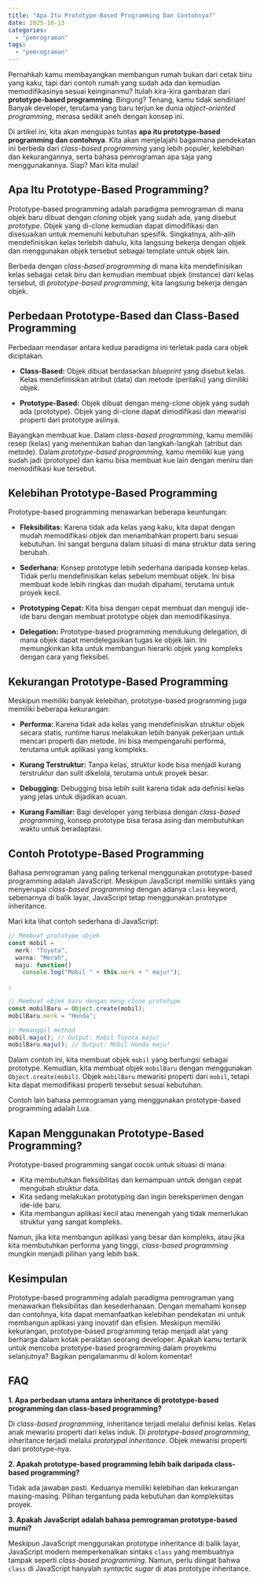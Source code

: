 ```yaml
---
title: "Apa Itu Prototype-Based Programming Dan Contohnya?"
date: 2025-10-13
categories: 
  - "pemrograman"
tags: 
  - "pemrograman"
---
```


Pernahkah kamu membayangkan membangun rumah bukan dari cetak biru yang kaku, tapi dari contoh rumah yang sudah ada dan kemudian memodifikasinya sesuai keinginanmu? Itulah kira-kira gambaran dari **prototype-based programming**. Bingung? Tenang, kamu tidak sendirian! Banyak developer, terutama yang baru terjun ke dunia _object-oriented programming_, merasa sedikit aneh dengan konsep ini.

Di artikel ini, kita akan mengupas tuntas **apa itu prototype-based programming dan contohnya**. Kita akan menjelajahi bagaimana pendekatan ini berbeda dari _class-based programming_ yang lebih populer, kelebihan dan kekurangannya, serta bahasa pemrograman apa saja yang menggunakannya. Siap? Mari kita mulai!

## Apa Itu Prototype-Based Programming?

Prototype-based programming adalah paradigma pemrograman di mana objek baru dibuat dengan _cloning_ objek yang sudah ada, yang disebut _prototype_. Objek yang di-clone kemudian dapat dimodifikasi dan disesuaikan untuk memenuhi kebutuhan spesifik. Singkatnya, alih-alih mendefinisikan kelas terlebih dahulu, kita langsung bekerja dengan objek dan menggunakan objek tersebut sebagai template untuk objek lain.

Berbeda dengan _class-based programming_ di mana kita mendefinisikan kelas sebagai cetak biru dan kemudian membuat objek (instance) dari kelas tersebut, di _prototype-based programming_, kita langsung bekerja dengan objek.

## Perbedaan Prototype-Based dan Class-Based Programming

Perbedaan mendasar antara kedua paradigma ini terletak pada cara objek diciptakan.

- **Class-Based:** Objek dibuat berdasarkan _blueprint_ yang disebut kelas. Kelas mendefinisikan atribut (data) dan metode (perilaku) yang dimiliki objek.
    
- **Prototype-Based:** Objek dibuat dengan meng-clone objek yang sudah ada (prototype). Objek yang di-clone dapat dimodifikasi dan mewarisi properti dari prototype aslinya.
    

Bayangkan membuat kue. Dalam _class-based programming_, kamu memiliki resep (kelas) yang menentukan bahan dan langkah-langkah (atribut dan metode). Dalam _prototype-based programming_, kamu memiliki kue yang sudah jadi (prototype) dan kamu bisa membuat kue lain dengan meniru dan memodifikasi kue tersebut.

## Kelebihan Prototype-Based Programming

Prototype-based programming menawarkan beberapa keuntungan:

- **Fleksibilitas:** Karena tidak ada kelas yang kaku, kita dapat dengan mudah memodifikasi objek dan menambahkan properti baru sesuai kebutuhan. Ini sangat berguna dalam situasi di mana struktur data sering berubah.
    
- **Sederhana:** Konsep prototype lebih sederhana daripada konsep kelas. Tidak perlu mendefinisikan kelas sebelum membuat objek. Ini bisa membuat kode lebih ringkas dan mudah dipahami, terutama untuk proyek kecil.
    
- **Prototyping Cepat:** Kita bisa dengan cepat membuat dan menguji ide-ide baru dengan membuat prototype objek dan memodifikasinya.
    
- **Delegation:** Prototype-based programming mendukung delegation, di mana objek dapat mendelegasikan tugas ke objek lain. Ini memungkinkan kita untuk membangun hierarki objek yang kompleks dengan cara yang fleksibel.
    

## Kekurangan Prototype-Based Programming

Meskipun memiliki banyak kelebihan, prototype-based programming juga memiliki beberapa kekurangan:

- **Performa:** Karena tidak ada kelas yang mendefinisikan struktur objek secara statis, runtime harus melakukan lebih banyak pekerjaan untuk mencari properti dan metode. Ini bisa mempengaruhi performa, terutama untuk aplikasi yang kompleks.
    
- **Kurang Terstruktur:** Tanpa kelas, struktur kode bisa menjadi kurang terstruktur dan sulit dikelola, terutama untuk proyek besar.
    
- **Debugging:** Debugging bisa lebih sulit karena tidak ada definisi kelas yang jelas untuk dijadikan acuan.
    
- **Kurang Familiar:** Bagi developer yang terbiasa dengan _class-based programming_, konsep prototype bisa terasa asing dan membutuhkan waktu untuk beradaptasi.
    

## Contoh Prototype-Based Programming

Bahasa pemrograman yang paling terkenal menggunakan prototype-based programming adalah JavaScript. Meskipun JavaScript memiliki sintaks yang menyerupai _class-based programming_ dengan adanya `class` keyword, sebenarnya di balik layar, JavaScript tetap menggunakan prototype inheritance.

Mari kita lihat contoh sederhana di JavaScript:

```javascript
// Membuat prototype objek
const mobil = 
  merk: "Toyota",
  warna: "Merah",
  maju: function() 
    console.log("Mobil " + this.merk + " maju!");
  
;

// Membuat objek baru dengan meng-clone prototype
const mobilBaru = Object.create(mobil);
mobilBaru.merk = "Honda";

// Memanggil method
mobil.maju(); // Output: Mobil Toyota maju!
mobilBaru.maju(); // Output: Mobil Honda maju!
```

Dalam contoh ini, kita membuat objek `mobil` yang berfungsi sebagai prototype. Kemudian, kita membuat objek `mobilBaru` dengan menggunakan `Object.create(mobil)`. Objek `mobilBaru` mewarisi properti dari `mobil`, tetapi kita dapat memodifikasi properti tersebut sesuai kebutuhan.

Contoh lain bahasa pemrograman yang menggunakan prototype-based programming adalah Lua.

## Kapan Menggunakan Prototype-Based Programming?

Prototype-based programming sangat cocok untuk situasi di mana:

- Kita membutuhkan fleksibilitas dan kemampuan untuk dengan cepat mengubah struktur data.
- Kita sedang melakukan prototyping dan ingin bereksperimen dengan ide-ide baru.
- Kita membangun aplikasi kecil atau menengah yang tidak memerlukan struktur yang sangat kompleks.

Namun, jika kita membangun aplikasi yang besar dan kompleks, atau jika kita membutuhkan performa yang tinggi, _class-based programming_ mungkin menjadi pilihan yang lebih baik.

## Kesimpulan

Prototype-based programming adalah paradigma pemrograman yang menawarkan fleksibilitas dan kesederhanaan. Dengan memahami konsep dan contohnya, kita dapat memanfaatkan kelebihan pendekatan ini untuk membangun aplikasi yang inovatif dan efisien. Meskipun memiliki kekurangan, prototype-based programming tetap menjadi alat yang berharga dalam kotak peralatan seorang developer. Apakah kamu tertarik untuk mencoba prototype-based programming dalam proyekmu selanjutnya? Bagikan pengalamanmu di kolom komentar!

## FAQ

**1\. Apa perbedaan utama antara inheritance di prototype-based programming dan class-based programming?**

Di _class-based programming_, inheritance terjadi melalui definisi kelas. Kelas anak mewarisi properti dari kelas induk. Di _prototype-based programming_, inheritance terjadi melalui _prototypal inheritance_. Objek mewarisi properti dari prototype-nya.

**2\. Apakah prototype-based programming lebih baik daripada class-based programming?**

Tidak ada jawaban pasti. Keduanya memiliki kelebihan dan kekurangan masing-masing. Pilihan tergantung pada kebutuhan dan kompleksitas proyek.

**3\. Apakah JavaScript adalah bahasa pemrograman prototype-based murni?**

Meskipun JavaScript menggunakan prototype inheritance di balik layar, JavaScript modern memperkenalkan sintaks `class` yang membuatnya tampak seperti _class-based programming_. Namun, perlu diingat bahwa `class` di JavaScript hanyalah _syntactic sugar_ di atas prototype inheritance.
